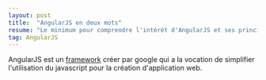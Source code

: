 ```yaml
---
layout: post
title:  "AngularJS en deux mots"
resume: "Le minimum pour comprendre l'intérêt d'AngularJS et ses principes."
tag: AngularJS
---
```


AngularJS est un [framework][framework] créer par google qui a la vocation de simplifier l'utilisation du javascript pour la création d'application web.


[angularjs]:http://angularjs.org
[framework]:http://fr.wikipedia.org/wiki/Framework